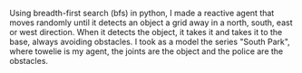 Using breadth-first search (bfs) in python, I made a reactive agent that moves randomly until it detects an object a grid away in a north, south, east or west direction. When it detects the object, it takes it and takes it to the base, always avoiding obstacles. I took as a model the series "South Park", where towelie is my agent, the joints are the object and the police are the obstacles.
